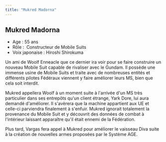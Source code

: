 ```yaml
---
title: "Mukred Madorna"
---
```


Mukred Madorna
--------------


- Age : 55 ans  
- Rôle :  Constructeur de Mobile Suits  
- Voix japonaise : Hiroshi Shirokuma


Un ami de Woolf Enneacle que ce dernier ira voir pour se faire construire un nouveau Mobile Suit capable de rivaliser avec le Gundam. Il possède une immense usine de Mobile Suits et traite avec de nombreuses entités et différents pilotes Fédéraux viennent y faire améliorer leurs MS, bien que cela soit interdit. 


Mukred appellera Woolf à un moment suite à l'arrivée d'un MS très particulier dans ses entrepôts qu'un client étrange, Yark Dore, lui aura demandé d'améliorer. Il s'avèrera que la machine appartient aux UE et celle-ci parviendra finalement à s'enfuir. Mukred ignorait totalement la provenance du Mobile Suit et y découvrit des données de combat à l'intérieur laissant apparaître qu'il était ennemi de la Fédération.


Plus tard, Vargas fera appel à Mukred pour améliorer le vaisseau Diva suite à la création de nouvelles armes proposées par le Système AGE.  

